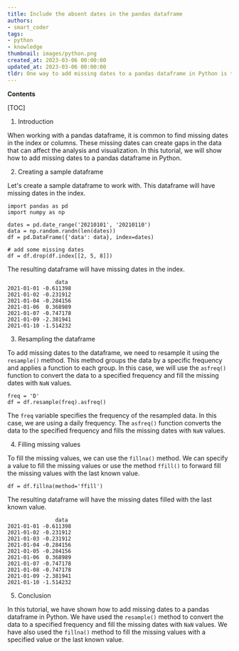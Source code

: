 ```yaml
---
title: Include the absent dates in the pandas dataframe
authors:
- smart_coder
tags:
- python
- knowledge
thumbnail: images/python.png
created_at: 2023-03-06 00:00:00
updated_at: 2023-03-06 00:00:00
tldr: One way to add missing dates to a pandas dataframe in Python is to use the `reindex` function with a date range as the new index.
---
```


**Contents**

[TOC]

1. Introduction

When working with a pandas dataframe, it is common to find missing dates in the index or columns. These missing dates can create gaps in the data that can affect the analysis and visualization. In this tutorial, we will show how to add missing dates to a pandas dataframe in Python.

2. Creating a sample dataframe

Let's create a sample dataframe to work with. This dataframe will have missing dates in the index.

```
import pandas as pd
import numpy as np

dates = pd.date_range('20210101', '20210110')
data = np.random.randn(len(dates))
df = pd.DataFrame({'data': data}, index=dates)

# add some missing dates
df = df.drop(df.index[[2, 5, 8]])
```

The resulting dataframe will have missing dates in the index.

```
               data
2021-01-01 -0.611398
2021-01-02 -0.231912
2021-01-04 -0.284156
2021-01-06  0.368989
2021-01-07 -0.747178
2021-01-09 -2.381941
2021-01-10 -1.514232
```

3. Resampling the dataframe

To add missing dates to the dataframe, we need to resample it using the `resample()` method. This method groups the data by a specific frequency and applies a function to each group. In this case, we will use the `asfreq()` function to convert the data to a specified frequency and fill the missing dates with `NaN` values.

```
freq = 'D'
df = df.resample(freq).asfreq()
```

The `freq` variable specifies the frequency of the resampled data. In this case, we are using a daily frequency. The `asfreq()` function converts the data to the specified frequency and fills the missing dates with `NaN` values.

4. Filling missing values

To fill the missing values, we can use the `fillna()` method. We can specify a value to fill the missing values or use the method `ffill()` to forward fill the missing values with the last known value.

```
df = df.fillna(method='ffill')
```

The resulting dataframe will have the missing dates filled with the last known value.

```
               data
2021-01-01 -0.611398
2021-01-02 -0.231912
2021-01-03 -0.231912
2021-01-04 -0.284156
2021-01-05 -0.284156
2021-01-06  0.368989
2021-01-07 -0.747178
2021-01-08 -0.747178
2021-01-09 -2.381941
2021-01-10 -1.514232
```

5. Conclusion

In this tutorial, we have shown how to add missing dates to a pandas dataframe in Python. We have used the `resample()` method to convert the data to a specified frequency and fill the missing dates with `NaN` values. We have also used the `fillna()` method to fill the missing values with a specified value or the last known value.
